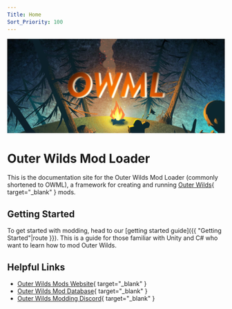```yaml
---
Title: Home
Sort_Priority: 100
---
```


![Outer Wilds Mod Loader Banner](https://github.com/ow-mods/owml/raw/master/owmllogo.png)

# Outer Wilds Mod Loader

This is the documentation site for the Outer Wilds Mod Loader (commonly shortened to OWML), a framework for creating and running [Outer Wilds](https://www.mobiusdigitalgames.com/outer-wilds.html){ target="_blank" } mods.

## Getting Started

To get started with modding, head to our [getting started guide]({{ "Getting Started"|route }}). This is a guide for those familiar with Unity and C# who want to learn how to mod Outer Wilds.

## Helpful Links

- [Outer Wilds Mods Website](https://outerwildsmods.com){ target="_blank" }
- [Outer Wilds Mod Database](https://github.com/ow-mods/ow-mod-db){ target="_blank" }
- [Outer Wilds Modding Discord](https://discord.gg/wusTQYbYTc){ target="_blank" }
